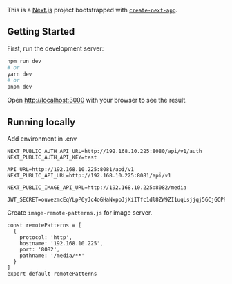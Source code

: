 This is a [Next.js](https://nextjs.org/) project bootstrapped with [`create-next-app`](https://github.com/vercel/next.js/tree/canary/packages/create-next-app).

## Getting Started

First, run the development server:

```bash
npm run dev
# or
yarn dev
# or
pnpm dev
```

Open [http://localhost:3000](http://localhost:3000) with your browser to see the result.

## Running locally

Add environment in .env

```
NEXT_PUBLIC_AUTH_API_URL=http://192.168.10.225:8080/api/v1/auth
NEXT_PUBLIC_AUTH_API_KEY=test

API_URL=http://192.168.10.225:8081/api/v1
NEXT_PUBLIC_API_URL=http://192.168.10.225:8081/api/v1

NEXT_PUBLIC_IMAGE_API_URL=http://192.168.10.225:8082/media

JWT_SECRET=ouvezmcEqYLpP6yJc4oGHaNxppJjXiITfc1dl8ZW9ZI1uqLsjjqj56CjGCPP96Qf
```

Create `image-remote-patterns.js` for image server.

```
const remotePatterns = [
  {
    protocol: 'http',
    hostname: '192.168.10.225',
    port: '8082',
    pathname: '/media/**'
  }
]
export default remotePatterns
```